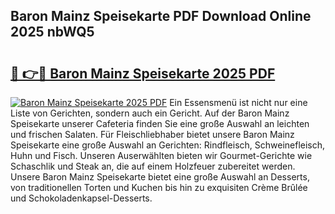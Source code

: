## Baron Mainz Speisekarte PDF Download Online 2025 nbWQ5

# <h2><a href="http://gcdhwx.nevu.top/?p=Baron+Mainz+Speisekarte">🔗 👉🔴 Baron Mainz Speisekarte 2025 PDF</a></h2>

[![Baron Mainz Speisekarte 2025 PDF](https://i.imgur.com/dBaPXMq.png)](http://gcdhwx.nevu.top/?p=Baron+Mainz+Speisekarte)
Ein Essensmenü ist nicht nur eine Liste von Gerichten, sondern auch ein Gericht. Auf der Baron Mainz Speisekarte unserer Cafeteria finden Sie eine große Auswahl an leichten und frischen Salaten. Für Fleischliebhaber bietet unsere Baron Mainz Speisekarte eine große Auswahl an Gerichten: Rindfleisch, Schweinefleisch, Huhn und Fisch. Unseren Auserwählten bieten wir Gourmet-Gerichte wie Schaschlik und Steak an, die auf einem Holzfeuer zubereitet werden. Unsere Baron Mainz Speisekarte bietet eine große Auswahl an Desserts, von traditionellen Torten und Kuchen bis hin zu exquisiten Crème Brûlée und Schokoladenkapsel-Desserts.
